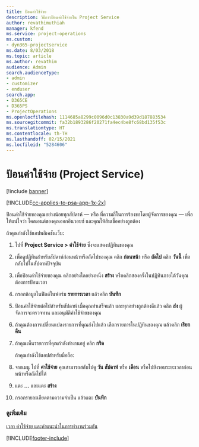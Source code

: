 ```yaml
---
title: ป้อนค่าใช้จ่าย
description: วิธีการป้อนค่าใช้จ่ายใน Project Service
author: revathimuthiah
manager: kfend
ms.service: project-operations
ms.custom:
- dyn365-projectservice
ms.date: 8/03/2018
ms.topic: article
ms.author: revathim
audience: Admin
search.audienceType:
- admin
- customizer
- enduser
search.app:
- D365CE
- D365PS
- ProjectOperations
ms.openlocfilehash: 1114685a8299c0096d0c13830a9d39d187883534
ms.sourcegitcommit: fa32b1893286f20271fa4ec4be8fc68bd135f53c
ms.translationtype: HT
ms.contentlocale: th-TH
ms.lasthandoff: 02/15/2021
ms.locfileid: "5284606"
---
```

# <a name="enter-expenses-project-service"></a>ป้อนค่าใช้จ่าย (Project Service)

[!include [banner](../includes/psa-now-project-operations.md)]

[!INCLUDE[cc-applies-to-psa-app-1x-2x](../includes/cc-applies-to-psa-app-1x-2x.md)]

ป้อนค่าใช้จ่ายของคุณอย่างน้อยทุกสัปดาห์ — หรือ ที่ความถี่ในการร้องขอโดยผู้จัดการของคุณ — เพื่อให้แน่ใจว่า ไคลเอนต์ของคุณออกอินวอยซ์ และคุณให้สินเชื่ออย่างถูกต้อง  
  
 ถ้าคุณกำลังใช้แอปพลิเคชันเว็บ:  
  
1. ไปที่ **Project Service > ค่าใช้จ่าย** ซึ่งจะแสดงปฏิทินของคุณ  
  
2. เพื่อดูปฏิทินสำหรับสัปดาห์ก่อนหน้าหรือถัดไปของคุณ คลิก **ก่อนหน้า** หรือ **ถัดไป** คลิก **วันนี้** เพื่อกลับไปในสัปดาห์ปัจจุบัน  
  
3. เพื่อป้อนค่าใช้จ่ายของคุณ คลิกอย่างใดอย่างหนึ่ง **สร้าง** หรือคลิกสองครั้งในปฏิทินภายใต้วันคุณต้องการป้อนเวลา  
  
4. กรอกข้อมูลในฟิลด์ในฟอร์ม **รายการเวลา** แล้วคลิก **บันทึก**  
  
5. ป้อนค่าใช้จ่ายต่อไปสำหรับสัปดาห์ เมื่อคุณทำเสร็จแล้ว และทุกอย่างถูกต้องดีแล้ว คลิก **ส่ง** ผู้จัดการจะตรวจทาน และอนุมัติค่าใช้จ่ายของคุณ  
  
6. ถ้าคุณต้องการเปลี่ยนแปลงรายการที่คุณส่งไปแล้ว เลือกรายการในปฏิทินของคุณ แล้วคลิก **เรียกคืน**  
  
7. ถ้าคุณเห็นรายการที่คุณกำลังทำงานอยู่ คลิก **กริด**  
  
   ถ้าคุณกำลังใช้แอปสำหรับมือถือ:  
  
8. จากเมนู ไปที่ **ค่าใช้จ่าย**     คุณสามารถสลับไปดู **วัน** **สัปดาห์** หรือ **เดือน** หรือไปยังรอบระยะเวลาก่อนหน้าหรือถัดไปได้  
  
9. แตะ **…** และแตะ **สร้าง**  
  
10. กรอกรายละเอียดตามความจำเป็น แล้วแตะ **บันทึก**  
  
### <a name="see-also"></a>ดูเพิ่มเติม  
 [เวลา ค่าใช้จ่าย และคำแนะนำในการทำงานร่วมกัน](../psa/time-expense-collaboration-guide.md)


[!INCLUDE[footer-include](../includes/footer-banner.md)]